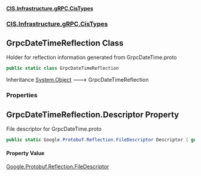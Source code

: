 #### [CIS.Infrastructure.gRPC.CisTypes](index.md 'index')
### [CIS.Infrastructure.gRPC.CisTypes](CIS.Infrastructure.gRPC.CisTypes.md 'CIS.Infrastructure.gRPC.CisTypes')

## GrpcDateTimeReflection Class

Holder for reflection information generated from GrpcDateTime.proto

```csharp
public static class GrpcDateTimeReflection
```

Inheritance [System.Object](https://docs.microsoft.com/en-us/dotnet/api/System.Object 'System.Object') &#129106; GrpcDateTimeReflection
### Properties

<a name='CIS.Infrastructure.gRPC.CisTypes.GrpcDateTimeReflection.Descriptor'></a>

## GrpcDateTimeReflection.Descriptor Property

File descriptor for GrpcDateTime.proto

```csharp
public static Google.Protobuf.Reflection.FileDescriptor Descriptor { get; }
```

#### Property Value
[Google.Protobuf.Reflection.FileDescriptor](https://docs.microsoft.com/en-us/dotnet/api/Google.Protobuf.Reflection.FileDescriptor 'Google.Protobuf.Reflection.FileDescriptor')